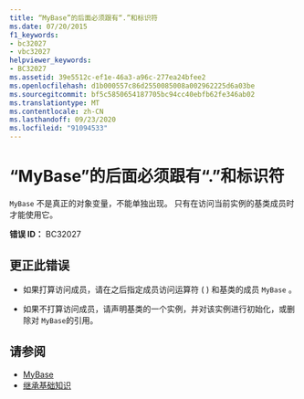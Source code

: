 ```yaml
---
title: “MyBase”的后面必须跟有“.”和标识符
ms.date: 07/20/2015
f1_keywords:
- bc32027
- vbc32027
helpviewer_keywords:
- BC32027
ms.assetid: 39e5512c-ef1e-46a3-a96c-277ea24bfee2
ms.openlocfilehash: d1b000557c86d2550085008a002962225d6a03be
ms.sourcegitcommit: bf5c5850654187705bc94cc40ebfb62fe346ab02
ms.translationtype: MT
ms.contentlocale: zh-CN
ms.lasthandoff: 09/23/2020
ms.locfileid: "91094533"
---
```

# <a name="mybase-must-be-followed-by--and-an-identifier"></a>“MyBase”的后面必须跟有“.”和标识符

`MyBase` 不是真正的对象变量，不能单独出现。 只有在访问当前实例的基类成员时才能使用它。  
  
 **错误 ID：** BC32027  
  
## <a name="to-correct-this-error"></a>更正此错误  
  
- 如果打算访问成员，请在之后指定成员访问运算符 ( ) 和基类的成员 `MyBase` 。  
  
- 如果不打算访问成员，请声明基类的一个实例，并对该实例进行初始化，或删除对 `MyBase`的引用。  
  
## <a name="see-also"></a>请参阅

- [MyBase](../programming-guide/program-structure/me-my-mybase-and-myclass.md#mybase)
- [继承基础知识](../programming-guide/language-features/objects-and-classes/inheritance-basics.md)

